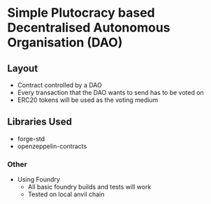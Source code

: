 # Simple Plutocracy based Decentralised Autonomous Organisation (DAO)

## Layout

- Contract controlled by a DAO
- Every transaction that the DAO wants to send has to be voted on
- ERC20 tokens will be used as the voting medium

## Libraries Used

- forge-std
- openzeppelin-contracts

### Other

- Using Foundry
  - All basic foundry builds and tests will work
  - Tested on local anvil chain

